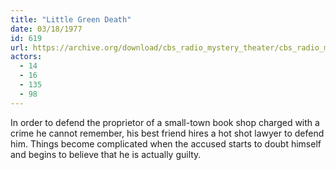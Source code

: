 ```yaml
---
title: "Little Green Death"
date: 03/18/1977
id: 619
url: https://archive.org/download/cbs_radio_mystery_theater/cbs_radio_mystery_theater-0601-0650.zip/cbs_radio_mystery_theater-0601-0650%2Fcbsrmt_0619_little_green_death.mp3
actors:
  - 14
  - 16
  - 135
  - 98
---
```

In order to defend the proprietor of a small-town book shop charged with a crime he cannot remember, his best friend hires a hot shot lawyer to defend him. Things become complicated when the accused starts to doubt himself and begins to believe that he is actually guilty.